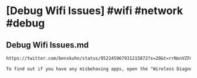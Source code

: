 # [Debug Wifi Issues] #wifi #network #debug

## Debug Wifi Issues.md

```markdown
https://twitter.com/benskuhn/status/952245967931215872?s=20&t=rrNonVZFmkypiwccLlfWcA

To find out if you have any misbehaving apps, open the "Wireless Diagnostics" app and then click on its "Window > Logs" menu option and enable background wifi logging, hit "refresh," then run `tail /var/log/wifi.log | grep 'SCAN request'` to get a list of PIDs requesting scans.
```

